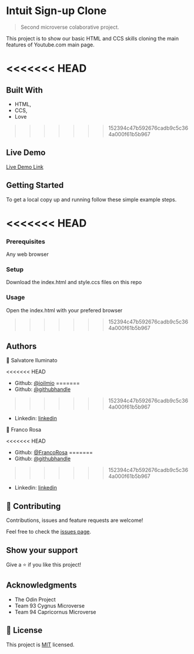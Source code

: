 # Intuit Sign-up Clone

> Second microverse colaborative project.


This project is to show our basic HTML and CCS skills cloning the main features of Youtube.com main page.

<<<<<<< HEAD
=======
## Built With

- HTML,
- CCS,
- Love

>>>>>>> 152394c47b592676cadb9c5c364a000f61b5b967
## Live Demo

[Live Demo Link](https://raw.githack.com/ioilmio/form/sign-up/index.html)


## Getting Started

To get a local copy up and running follow these simple example steps.

<<<<<<< HEAD
=======
### Prerequisites
Any web browser

### Setup
Download the index.html and style.ccs files on this repo

### Usage
Open the index.html with your prefered browser

>>>>>>> 152394c47b592676cadb9c5c364a000f61b5b967

## Authors

👤 Salvatore Iluminato

<<<<<<< HEAD
- Github: [@ioilmio](https://github.com/ioilmio)
=======
- Github: [@githubhandle](https://github.com/ioilmio)
>>>>>>> 152394c47b592676cadb9c5c364a000f61b5b967
- Linkedin: [linkedin](https://www.linkedin.com/in/illuminato-salvatore)

👤 Franco Rosa

<<<<<<< HEAD
- Github: [@FrancoRosa](https://github.com/FrancoRosa)
=======
- Github: [@githubhandle](https://github.com/FrancoRosa)
>>>>>>> 152394c47b592676cadb9c5c364a000f61b5b967
- Linkedin: [linkedin](https://www.linkedin.com/in/franco-rosa-79972119b)

## 🤝 Contributing

Contributions, issues and feature requests are welcome!

Feel free to check the [issues page](issues/).

## Show your support

Give a ⭐️ if you like this project!

## Acknowledgments

- The Odin Project
- Team 93 Cygnus Microverse
- Team 94 Capricornus Microverse

## 📝 License

This project is [MIT](lic.url) licensed.
